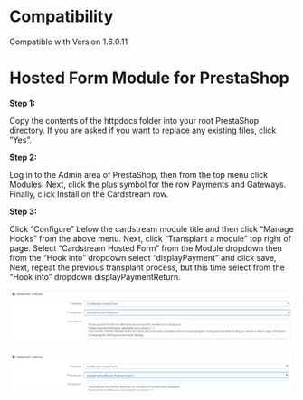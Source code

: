 Compatibility
=================================

Compatible with Version 1.6.0.11

Hosted Form Module for PrestaShop
=================================


**Step 1:**

Copy the contents of the httpdocs folder into your root PrestaShop directory. If you
are asked if you want to replace any existing files, click “Yes”.

**Step 2:**

Log in to the Admin area of PrestaShop, then from the top menu click Modules. Next,
click the plus symbol for the row Payments and Gateways. Finally, click Install on the
Cardstream row.

**Step 3:**

Click “Configure” below the cardstream module title and then click “Manage Hooks”
from the above menu. Next, click “Transplant a module” top right of page. Select “Cardstream Hosted Form” from the Module dropdown then from the “Hook into” dropdown select “displayPayment” and click save, Next, repeat the previous transplant process, but this time select from the “Hook into” dropdown displayPaymentReturn.

![prestashop display payment hook](/images/cardstream-hook-1.png)

![prestashop action payment confirmation](/images/cardstream-hook-payment-2.png)
